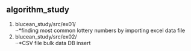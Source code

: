 ## algorithm_study

1. blucean_study/src/ex01/<br>
⋅⋅*finding most common lottery numbers by importing excel data file
2. blucean_study/src/ex02/<br>
⋅⋅*CSV file bulk data DB insert
